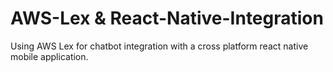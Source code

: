# AWS-Lex & React-Native-Integration
Using AWS Lex for chatbot integration with a cross platform react native mobile application.
